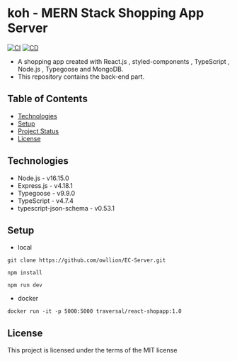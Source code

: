 ﻿# koh - MERN Stack Shopping App Server
 
[![CI](https://github.com/owllion/EC-Server/actions/workflows/node.yml/badge.svg)](https://github.com/owllion/EC-Server/actions/workflows/node.yml)
[![CD](https://github.com/owllion/EC-Server/actions/workflows/main.yml/badge.svg)](https://github.com/owllion/EC-Server/actions/workflows/main.yml)

- A shopping app created with React.js , styled-components , TypeScript , Node.js , Typegoose and MongoDB.  
- This repository contains the back-end part.

## Table of Contents

- [Technologies](#technologies)
- [Setup](#setup)
- [Project Status](#project-status)
- [License](#license)

## Technologies

- Node.js - v16.15.0
- Express.js - v4.18.1
- Typegoose - v9.9.0
- TypeScript - v4.7.4
- typescript-json-schema - v0.53.1

## Setup

- local

```
git clone https://github.com/owllion/EC-Server.git

npm install

npm run dev
```

- docker

```
docker run -it -p 5000:5000 traversal/react-shopapp:1.0
```

## License

This project is licensed under the terms of the MIT license
